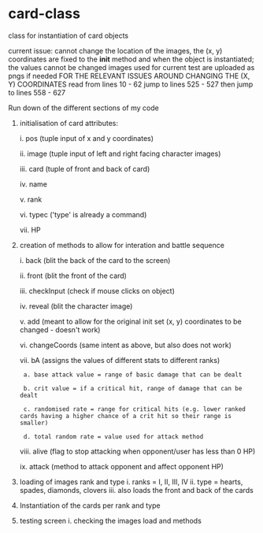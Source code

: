# card-class
class for instantiation of card objects

current issue: cannot change the location of the images, the (x, y) coordinates are fixed to the __init__ method and when the object is instantiated; the values cannot be changed
images used for current test are uploaded as pngs if needed
FOR THE RELEVANT ISSUES AROUND CHANGING THE (X, Y) COORDINATES
read from lines 10 - 62
jump to lines 525 - 527
then jump to lines 558 - 627

Run down of the different sections of my code
1. initialisation of card attributes:

    i. pos (tuple input of x and y coordinates)
    
    ii. image (tuple input of left and right facing character images)
    
    iii. card (tuple of front and back of card)
    
    iv. name
    
    v. rank
    
    vi. typec ('type' is already a command)
    
    vii. HP 
    
2. creation of methods to allow for interation and battle sequence

    i. back (blit the back of the card to the screen)
    
    ii. front (blit the front of the card)
    
    iii. checkInput (check if mouse clicks on object)
    
    iv. reveal (blit the character image)
    
    v. add (meant to allow for the original init set (x, y) coordinates to be changed - doesn't work)
    
    vi. changeCoords (same intent as above, but also does not work)
    
    vii. bA (assigns the values of different stats to different ranks)
    
        a. base attack value = range of basic damage that can be dealt
        
        b. crit value = if a critical hit, range of damage that can be dealt
        
        c. randomised rate = range for critical hits (e.g. lower ranked cards having a higher chance of a crit hit so their range is smaller)
        
        d. total random rate = value used for attack method
        
    viii. alive (flag to stop attacking when opponent/user has less than 0 HP)
    
    ix. attack (method to attack opponent and affect opponent HP)
    
3. loading of images rank and type
    i. ranks = I, II, III, IV
    ii. type = hearts, spades, diamonds, clovers
    iii. also loads the front and back of the cards 
    
4. Instantiation of the cards per rank and type

5. testing screen
    i. checking the images load and methods 
    
